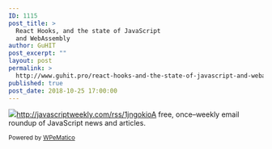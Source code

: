 ```yaml
---
ID: 1115
post_title: >
  React Hooks, and the state of JavaScript
  and WebAssembly
author: GuHIT
post_excerpt: ""
layout: post
permalink: >
  http://www.guhit.pro/react-hooks-and-the-state-of-javascript-and-webassembly/
published: true
post_date: 2018-10-25 17:00:00
---
```

<img class="wpe_imgrss" src="https://copm.s3.amazonaws.com/8c536cff.jpg">http://javascriptweekly.com/rss/1jngokioA free, once&ndash;weekly email roundup of JavaScript news and articles.<p class="wpematico_credit"><small>Powered by <a href="http://www.wpematico.com" target="_blank">WPeMatico</a></small></p>